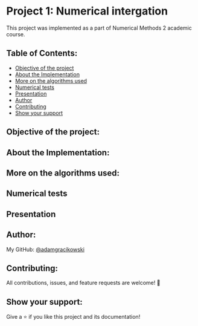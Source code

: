 # Project 1: Numerical intergation

This project was implemented as a part of Numerical Methods 2 academic course.

## Table of Contents:
- [Objective of the project](#objective-of-the-project)
- [About the Implementation](#about-the-implementation)
- [More on the algorithms used](#more-on-the-algorithms-used)
- [Numerical tests](#numerical-tests)
- [Presentation](#presentation)
- [Author](#author)
- [Contributing](#contributing)
- [Show your support](#show-your-support)

## Objective of the project:

## About the Implementation:

## More on the algorithms used:

## Numerical tests

## Presentation

## Author:

My GitHub: [@adamgracikowski](https://github.com/adamgracikowski)

## Contributing:

All contributions, issues, and feature requests are welcome! 🤝

## Show your support:

Give a ⭐️ if you like this project and its documentation!